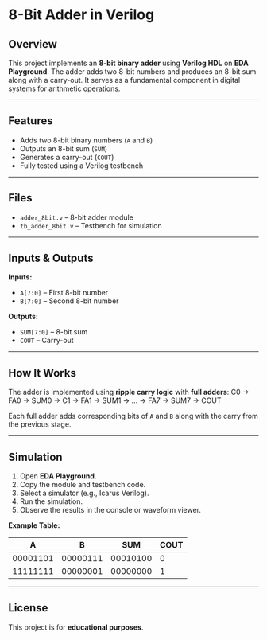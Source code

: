 # 8-Bit Adder in Verilog

## Overview
This project implements an **8-bit binary adder** using **Verilog HDL** on **EDA Playground**. The adder adds two 8-bit numbers and produces an 8-bit sum along with a carry-out. It serves as a fundamental component in digital systems for arithmetic operations.

---

## Features
- Adds two 8-bit binary numbers (`A` and `B`)
- Outputs an 8-bit sum (`SUM`)
- Generates a carry-out (`COUT`)
- Fully tested using a Verilog testbench

---

## Files
- `adder_8bit.v` – 8-bit adder module
- `tb_adder_8bit.v` – Testbench for simulation

---

## Inputs & Outputs
**Inputs:**  
- `A[7:0]` – First 8-bit number  
- `B[7:0]` – Second 8-bit number  

**Outputs:**  
- `SUM[7:0]` – 8-bit sum  
- `COUT` – Carry-out

---

## How It Works
The adder is implemented using **ripple carry logic** with **full adders**:
C0 → FA0 → SUM0 → C1 → FA1 → SUM1 → ... → FA7 → SUM7 → COUT

Each full adder adds corresponding bits of `A` and `B` along with the carry from the previous stage.

---

## Simulation
1. Open **EDA Playground**.
2. Copy the module and testbench code.
3. Select a simulator (e.g., Icarus Verilog).
4. Run the simulation.
5. Observe the results in the console or waveform viewer.

**Example Table:**

| A        | B        | SUM      | COUT |
|----------|----------|----------|------|
| 00001101 | 00000111 | 00010100 | 0    |
| 11111111 | 00000001 | 00000000 | 1    |

---

## License
This project is for **educational purposes**.
